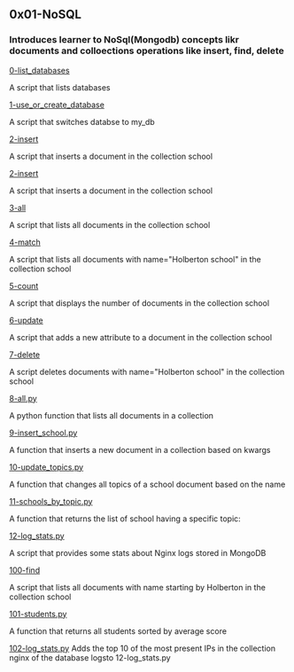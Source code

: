 ## 0x01-NoSQL

### Introduces learner to NoSql(Mongodb) concepts likr documents and colloections operations like insert, find, delete

[0-list_databases](./0-list_databases)

A script that lists databases

[1-use_or_create_database](./1-use_or_create_database)

A script that switches databse to my_db

[2-insert](./2-insert)

A script that inserts a document in the collection school

[2-insert](./2-insert)

A script that inserts a document in the collection school

[3-all](./3-all)

A script that lists all documents in the collection school

[4-match](./4-match)

A script that lists all documents with name="Holberton school" in the collection school

[5-count](./5-count)

A script that displays the number of documents in the collection school

[6-update](./6-update)

A script that adds a new attribute to a document in the collection school

[7-delete](./7-delete)

A script deletes documents with name="Holberton school" in the collection school

[8-all.py](./8-all.py)

A python function that lists all documents in a collection

[9-insert_school.py](./9-insert_school.py)

A function that inserts a new document in a collection based on kwargs

[10-update_topics.py](./10-update_topics.py)

A function that changes all topics of a school document based on the name

[11-schools_by_topic.py](./11-schools_by_topic.py)

A function that returns the list of school having a specific topic:

[12-log_stats.py](./12-log_stats.py)

A script that provides some stats about Nginx logs stored in MongoDB

[100-find](./100-find)

A  script that lists all documents with name starting by Holberton in the collection school

[101-students.py](./101-students.py)

A function that returns all students sorted by average score

[102-log_stats.py](./102-log_stats.py)
Adds the top 10 of the most present IPs in the collection nginx of the database logsto 12-log_stats.py
